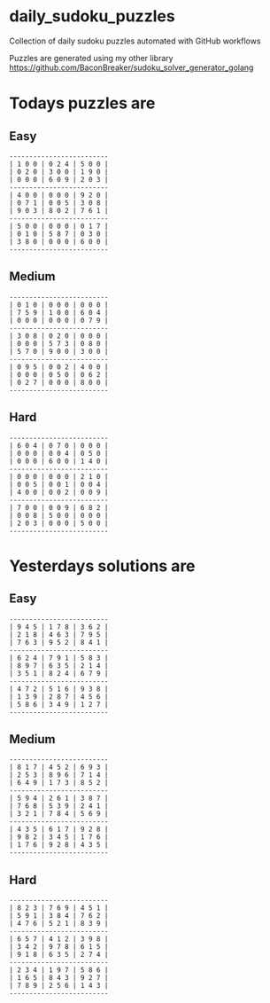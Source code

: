 
# daily_sudoku_puzzles 

Collection of daily sudoku puzzles automated with GitHub workflows 

Puzzles are generated using my other library https://github.com/BaconBreaker/sudoku_solver_generator_golang 
 

# Todays puzzles are 

## Easy 

```
-------------------------
| 1 0 0 | 0 2 4 | 5 0 0 | 
| 0 2 0 | 3 0 0 | 1 9 0 | 
| 0 0 0 | 6 0 9 | 2 0 3 | 
-------------------------
| 4 0 0 | 0 0 0 | 9 2 0 | 
| 0 7 1 | 0 0 5 | 3 0 8 | 
| 9 0 3 | 8 0 2 | 7 6 1 | 
-------------------------
| 5 0 0 | 0 0 0 | 0 1 7 | 
| 0 1 0 | 5 8 7 | 0 3 0 | 
| 3 8 0 | 0 0 0 | 6 0 0 | 
-------------------------
```
## Medium 

```
-------------------------
| 0 1 0 | 0 0 0 | 0 0 0 | 
| 7 5 9 | 1 0 0 | 6 0 4 | 
| 0 0 0 | 0 0 0 | 0 7 9 | 
-------------------------
| 3 0 8 | 0 2 0 | 0 0 0 | 
| 0 0 0 | 5 7 3 | 0 8 0 | 
| 5 7 0 | 9 0 0 | 3 0 0 | 
-------------------------
| 0 9 5 | 0 0 2 | 4 0 0 | 
| 0 0 0 | 0 5 0 | 0 6 2 | 
| 0 2 7 | 0 0 0 | 8 0 0 | 
-------------------------
```
## Hard 

```
-------------------------
| 6 0 4 | 0 7 0 | 0 0 0 | 
| 0 0 0 | 0 0 4 | 0 5 0 | 
| 0 0 0 | 6 0 0 | 1 4 0 | 
-------------------------
| 0 0 0 | 0 0 0 | 2 1 0 | 
| 0 0 5 | 0 0 1 | 0 0 4 | 
| 4 0 0 | 0 0 2 | 0 0 9 | 
-------------------------
| 7 0 0 | 0 0 9 | 6 8 2 | 
| 0 0 8 | 5 0 0 | 0 0 0 | 
| 2 0 3 | 0 0 0 | 5 0 0 | 
-------------------------
```
# Yesterdays solutions are 

## Easy 

```
-------------------------
| 9 4 5 | 1 7 8 | 3 6 2 | 
| 2 1 8 | 4 6 3 | 7 9 5 | 
| 7 6 3 | 9 5 2 | 8 4 1 | 
-------------------------
| 6 2 4 | 7 9 1 | 5 8 3 | 
| 8 9 7 | 6 3 5 | 2 1 4 | 
| 3 5 1 | 8 2 4 | 6 7 9 | 
-------------------------
| 4 7 2 | 5 1 6 | 9 3 8 | 
| 1 3 9 | 2 8 7 | 4 5 6 | 
| 5 8 6 | 3 4 9 | 1 2 7 | 
-------------------------
```
## Medium 

```
-------------------------
| 8 1 7 | 4 5 2 | 6 9 3 | 
| 2 5 3 | 8 9 6 | 7 1 4 | 
| 6 4 9 | 1 7 3 | 8 5 2 | 
-------------------------
| 5 9 4 | 2 6 1 | 3 8 7 | 
| 7 6 8 | 5 3 9 | 2 4 1 | 
| 3 2 1 | 7 8 4 | 5 6 9 | 
-------------------------
| 4 3 5 | 6 1 7 | 9 2 8 | 
| 9 8 2 | 3 4 5 | 1 7 6 | 
| 1 7 6 | 9 2 8 | 4 3 5 | 
-------------------------
```
## Hard 

```
-------------------------
| 8 2 3 | 7 6 9 | 4 5 1 | 
| 5 9 1 | 3 8 4 | 7 6 2 | 
| 4 7 6 | 5 2 1 | 8 3 9 | 
-------------------------
| 6 5 7 | 4 1 2 | 3 9 8 | 
| 3 4 2 | 9 7 8 | 6 1 5 | 
| 9 1 8 | 6 3 5 | 2 7 4 | 
-------------------------
| 2 3 4 | 1 9 7 | 5 8 6 | 
| 1 6 5 | 8 4 3 | 9 2 7 | 
| 7 8 9 | 2 5 6 | 1 4 3 | 
-------------------------
```
